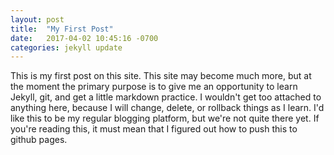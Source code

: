 ```yaml
---
layout: post
title:  "My First Post"
date:   2017-04-02 10:45:16 -0700
categories: jekyll update
---
```

This is my first post on this site. This site may become much more, but at the moment the primary purpose is to give me an opportunity to learn Jekyll, git, and get a little markdown practice. I wouldn't get too attached to anything here, because I will change, delete, or rollback things as I learn. I'd like this to be my regular blogging platform, but we're not quite there yet. If you're reading this, it must mean that I figured out how to push this to github pages.
